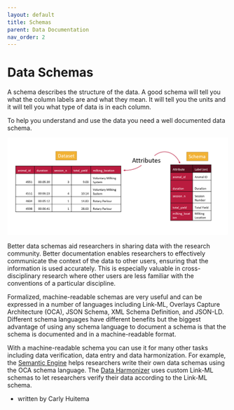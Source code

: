```yaml
---
layout: default
title: Schemas
parent: Data Documentation
nav_order: 2
---
```


# Data Schemas

A schema describes the structure of the data. A good schema will tell you what the column labels are and what they mean. It will tell you the units and it will tell you what type of data is in each column.

To help you understand and use the data you need a well documented data schema. 

![A dataset and its schema](../assets/images/attributes_labels_english.PNG)

Better data schemas aid researchers in sharing data with the research community. Better documentation enables researchers to effectively communicate the context of the data to other users, ensuring that the information is used accurately. This is especially valuable in cross-disciplinary research where other users are less familiar with the conventions of a particular discipline.

Formalized, machine-readable schemas are very useful and can be expressed in a number of languages including Link-ML, Overlays Capture Architecture (OCA), JSON Schema, XML Schema Definition, and JSON-LD. Different schema languages have different benefits but the biggest advantage of using any schema language to document a schema is that the schema is documented and in a machine-readable format.

With a machine-readable schema you can use it for many other tasks including data verification, data entry and data harmonization. For example, the [Semantic Engine](https://www.semanticengine.org) helps researchers write their own data schemas using the OCA schema language. The [Data Harmonizer](https://github.com/cidgoh/DataHarmonizer) uses custom Link-ML schemas to let researchers verify their data according to the Link-ML schema.

- written by Carly Huitema